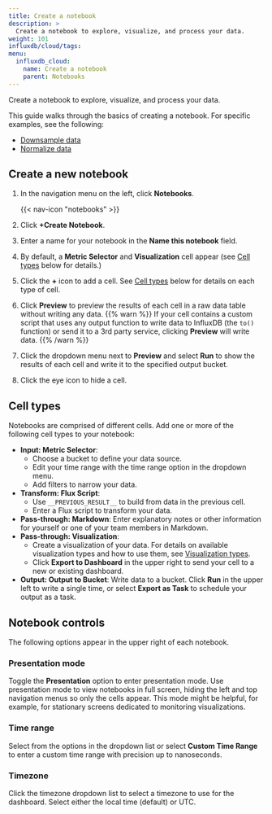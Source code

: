```yaml
---
title: Create a notebook
description: >
  Create a notebook to explore, visualize, and process your data.
weight: 101
influxdb/cloud/tags:
menu:
  influxdb_cloud:
    name: Create a notebook
    parent: Notebooks
---
```


Create a notebook to explore, visualize, and process your data.

This guide walks through the basics of creating a notebook. For specific examples, see the following:

  - [Downsample data](/influxdb/cloud/notebooks/downsample/)
  - [Normalize data](/influxdb/cloud/notebooks/clean-data/)

## Create a new notebook
1. In the navigation menu on the left, click **Notebooks**.

    {{< nav-icon "notebooks" >}}
2. Click **+Create Notebook**.
3. Enter a name for your notebook in the **Name this notebook** field.
4. By default, a **Metric Selector** and **Visualization** cell appear (see [Cell types](#cell-types) below for details.)
5. Click the **+** icon to add a cell. See [Cell types](#cell-types) below for details on each type of cell.
6. Click **Preview** to preview the results of each cell in a raw data table without writing any data.
    {{% warn %}}
If your cell contains a custom script that uses any output function to write data to InfluxDB (the `to()` function) or send it to a 3rd party service, clicking **Preview** will write data.
    {{% /warn %}}
7. Click the dropdown menu next to **Preview** and select **Run** to show the results of each cell and write it to the specified output bucket.
7. Click the eye icon to hide a cell.

## Cell types
Notebooks are comprised of different cells. Add one or more of the following cell types to your notebook:

- **Input: Metric Selector**:
  - Choose a bucket to define your data source.
  - Edit your time range with the time range option in the dropdown menu.
  - Add filters to narrow your data.
- **Transform: Flux Script**:
  - Use `__PREVIOUS_RESULT__` to build from data in the previous cell.
  - Enter a Flux script to transform your data.
- **Pass-through: Markdown**: Enter explanatory notes or other information for yourself or one of your team members in Markdown.
- **Pass-through: Visualization**:
  - Create a visualization of your data. For details on available visualization types and how to use them, see [Visualization types](/influxdb/cloud/visualize-data/visualization-types/).
  - Click **Export to Dashboard** in the upper right to send your cell to a new or existing dashboard.
- **Output: Output to Bucket**: Write data to a bucket. Click **Run** in the upper left to write a single time, or select **Export as Task** to schedule your output as a task.

## Notebook controls
The following options appear in the upper right of each notebook.

### Presentation mode
Toggle the **Presentation** option to enter presentation mode. Use presentation mode to view notebooks in full screen, hiding the left and top navigation menus so only the cells appear. This mode might be helpful, for example, for stationary screens dedicated to monitoring visualizations.

### Time range
Select from the options in the dropdown list or select **Custom Time Range** to enter a custom time range with precision up to nanoseconds.

### Timezone
Click the timezone dropdown list to select a timezone to use for the dashboard. Select either the local time (default) or UTC.
